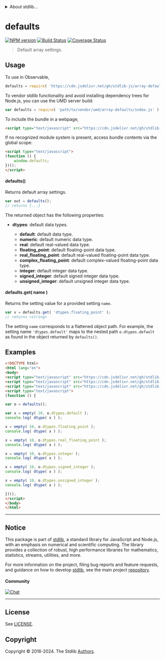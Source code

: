 <!--

@license Apache-2.0

Copyright (c) 2023 The Stdlib Authors.

Licensed under the Apache License, Version 2.0 (the "License");
you may not use this file except in compliance with the License.
You may obtain a copy of the License at

   http://www.apache.org/licenses/LICENSE-2.0

Unless required by applicable law or agreed to in writing, software
distributed under the License is distributed on an "AS IS" BASIS,
WITHOUT WARRANTIES OR CONDITIONS OF ANY KIND, either express or implied.
See the License for the specific language governing permissions and
limitations under the License.

-->


<details>
  <summary>
    About stdlib...
  </summary>
  <p>We believe in a future in which the web is a preferred environment for numerical computation. To help realize this future, we've built stdlib. stdlib is a standard library, with an emphasis on numerical and scientific computation, written in JavaScript (and C) for execution in browsers and in Node.js.</p>
  <p>The library is fully decomposable, being architected in such a way that you can swap out and mix and match APIs and functionality to cater to your exact preferences and use cases.</p>
  <p>When you use stdlib, you can be absolutely certain that you are using the most thorough, rigorous, well-written, studied, documented, tested, measured, and high-quality code out there.</p>
  <p>To join us in bringing numerical computing to the web, get started by checking us out on <a href="https://github.com/stdlib-js/stdlib">GitHub</a>, and please consider <a href="https://opencollective.com/stdlib">financially supporting stdlib</a>. We greatly appreciate your continued support!</p>
</details>

# defaults

[![NPM version][npm-image]][npm-url] [![Build Status][test-image]][test-url] [![Coverage Status][coverage-image]][coverage-url] <!-- [![dependencies][dependencies-image]][dependencies-url] -->

> Default array settings.

<!-- Section to include introductory text. Make sure to keep an empty line after the intro `section` element and another before the `/section` close. -->

<section class="intro">

</section>

<!-- /.intro -->

<!-- Package usage documentation. -->



<section class="usage">

## Usage

To use in Observable,

```javascript
defaults = require( 'https://cdn.jsdelivr.net/gh/stdlib-js/array-defaults@umd/browser.js' )
```

To vendor stdlib functionality and avoid installing dependency trees for Node.js, you can use the UMD server build:

```javascript
var defaults = require( 'path/to/vendor/umd/array-defaults/index.js' )
```

To include the bundle in a webpage,

```html
<script type="text/javascript" src="https://cdn.jsdelivr.net/gh/stdlib-js/array-defaults@umd/browser.js"></script>
```

If no recognized module system is present, access bundle contents via the global scope:

```html
<script type="text/javascript">
(function () {
    window.defaults;
})();
</script>
```

#### defaults()

Returns default array settings.

```javascript
var out = defaults();
// returns {...}
```

The returned object has the following properties:

-   **dtypes**: default data types.

    -   **default**: default data type.
    -   **numeric**: default numeric data type.
    -   **real**: default real-valued data type.
    -   **floating_point**: default floating-point data type.
    -   **real_floating_point**: default real-valued floating-point data type.
    -   **complex_floating_point**: default complex-valued floating-point data type.
    -   **integer**: default integer data type.
    -   **signed_integer**: default signed integer data type.
    -   **unsigned_integer**: default unsigned integer data type.

#### defaults.get( name )

Returns the setting value for a provided setting `name`.

```javascript
var v = defaults.get( 'dtypes.floating_point' );
// returns <string>
```

The setting `name` corresponds to a flattened object path. For example, the setting name `'dtypes.default'` maps to the nested path `o.dtypes.default` as found in the object returned by `defaults()`.

</section>

<!-- /.usage -->

<!-- Package usage notes. Make sure to keep an empty line after the `section` element and another before the `/section` close. -->

<section class="notes">

</section>

<!-- /.notes -->

<!-- Package usage examples. -->

<section class="examples">

## Examples

<!-- eslint no-undef: "error" -->

```html
<!DOCTYPE html>
<html lang="en">
<body>
<script type="text/javascript" src="https://cdn.jsdelivr.net/gh/stdlib-js/array-empty@umd/browser.js"></script>
<script type="text/javascript" src="https://cdn.jsdelivr.net/gh/stdlib-js/array-dtype@umd/browser.js"></script>
<script type="text/javascript" src="https://cdn.jsdelivr.net/gh/stdlib-js/array-defaults@umd/browser.js"></script>
<script type="text/javascript">
(function () {

var o = defaults();

var x = empty( 10, o.dtypes.default );
console.log( dtype( x ) );

x = empty( 10, o.dtypes.floating_point );
console.log( dtype( x ) );

x = empty( 10, o.dtypes.real_floating_point );
console.log( dtype( x ) );

x = empty( 10, o.dtypes.integer );
console.log( dtype( x ) );

x = empty( 10, o.dtypes.signed_integer );
console.log( dtype( x ) );

x = empty( 10, o.dtypes.unsigned_integer );
console.log( dtype( x ) );

})();
</script>
</body>
</html>
```

</section>

<!-- /.examples -->

<!-- Section to include cited references. If references are included, add a horizontal rule *before* the section. Make sure to keep an empty line after the `section` element and another before the `/section` close. -->

<section class="references">

</section>

<!-- /.references -->

<!-- Section for related `stdlib` packages. Do not manually edit this section, as it is automatically populated. -->

<section class="related">

</section>

<!-- /.related -->

<!-- Section for all links. Make sure to keep an empty line after the `section` element and another before the `/section` close. -->


<section class="main-repo" >

* * *

## Notice

This package is part of [stdlib][stdlib], a standard library for JavaScript and Node.js, with an emphasis on numerical and scientific computing. The library provides a collection of robust, high performance libraries for mathematics, statistics, streams, utilities, and more.

For more information on the project, filing bug reports and feature requests, and guidance on how to develop [stdlib][stdlib], see the main project [repository][stdlib].

#### Community

[![Chat][chat-image]][chat-url]

---

## License

See [LICENSE][stdlib-license].


## Copyright

Copyright &copy; 2016-2024. The Stdlib [Authors][stdlib-authors].

</section>

<!-- /.stdlib -->

<!-- Section for all links. Make sure to keep an empty line after the `section` element and another before the `/section` close. -->

<section class="links">

[npm-image]: http://img.shields.io/npm/v/@stdlib/array-defaults.svg
[npm-url]: https://npmjs.org/package/@stdlib/array-defaults

[test-image]: https://github.com/stdlib-js/array-defaults/actions/workflows/test.yml/badge.svg?branch=v0.2.0
[test-url]: https://github.com/stdlib-js/array-defaults/actions/workflows/test.yml?query=branch:v0.2.0

[coverage-image]: https://img.shields.io/codecov/c/github/stdlib-js/array-defaults/main.svg
[coverage-url]: https://codecov.io/github/stdlib-js/array-defaults?branch=main

<!--

[dependencies-image]: https://img.shields.io/david/stdlib-js/array-defaults.svg
[dependencies-url]: https://david-dm.org/stdlib-js/array-defaults/main

-->

[chat-image]: https://img.shields.io/gitter/room/stdlib-js/stdlib.svg
[chat-url]: https://app.gitter.im/#/room/#stdlib-js_stdlib:gitter.im

[stdlib]: https://github.com/stdlib-js/stdlib

[stdlib-authors]: https://github.com/stdlib-js/stdlib/graphs/contributors

[umd]: https://github.com/umdjs/umd
[es-module]: https://developer.mozilla.org/en-US/docs/Web/JavaScript/Guide/Modules

[deno-url]: https://github.com/stdlib-js/array-defaults/tree/deno
[deno-readme]: https://github.com/stdlib-js/array-defaults/blob/deno/README.md
[umd-url]: https://github.com/stdlib-js/array-defaults/tree/umd
[umd-readme]: https://github.com/stdlib-js/array-defaults/blob/umd/README.md
[esm-url]: https://github.com/stdlib-js/array-defaults/tree/esm
[esm-readme]: https://github.com/stdlib-js/array-defaults/blob/esm/README.md
[branches-url]: https://github.com/stdlib-js/array-defaults/blob/main/branches.md

[stdlib-license]: https://raw.githubusercontent.com/stdlib-js/array-defaults/main/LICENSE

</section>

<!-- /.links -->
